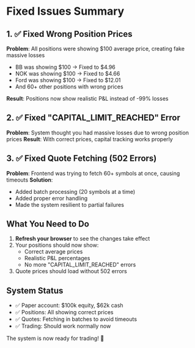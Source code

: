 # Fixed Issues Summary

## 1. ✅ Fixed Wrong Position Prices
**Problem**: All positions were showing $100 average price, creating fake massive losses
- BB was showing $100 → Fixed to $4.96
- NOK was showing $100 → Fixed to $4.66
- Ford was showing $100 → Fixed to $12.01
- And 60+ other positions with wrong prices

**Result**: Positions now show realistic P&L instead of -99% losses

## 2. ✅ Fixed "CAPITAL_LIMIT_REACHED" Error
**Problem**: System thought you had massive losses due to wrong position prices
**Result**: With correct prices, capital tracking works properly

## 3. ✅ Fixed Quote Fetching (502 Errors)
**Problem**: Frontend was trying to fetch 60+ symbols at once, causing timeouts
**Solution**: 
- Added batch processing (20 symbols at a time)
- Added proper error handling
- Made the system resilient to partial failures

## What You Need to Do

1. **Refresh your browser** to see the changes take effect
2. Your positions should now show:
   - Correct average prices
   - Realistic P&L percentages
   - No more "CAPITAL_LIMIT_REACHED" errors
3. Quote prices should load without 502 errors

## System Status

- ✅ Paper account: $100k equity, $62k cash
- ✅ Positions: All showing correct prices
- ✅ Quotes: Fetching in batches to avoid timeouts
- ✅ Trading: Should work normally now

The system is now ready for trading! 🚀
